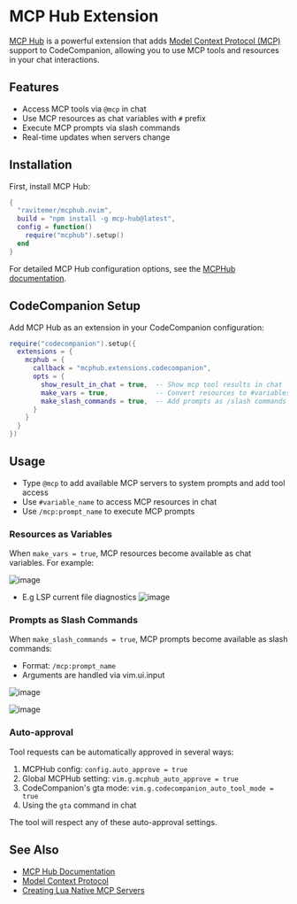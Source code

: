 # MCP Hub Extension

[MCP Hub](https://github.com/ravitemer/mcphub.nvim) is a powerful extension that adds [Model Context Protocol (MCP)](https://modelcontextprotocol.io/) support to CodeCompanion, allowing you to use MCP tools and resources in your chat interactions.

## Features

- Access MCP tools via `@mcp` in chat
- Use MCP resources as chat variables with `#` prefix
- Execute MCP prompts via slash commands
- Real-time updates when servers change

## Installation

First, install MCP Hub:

```lua
{
  "ravitemer/mcphub.nvim",
  build = "npm install -g mcp-hub@latest",
  config = function()
    require("mcphub").setup()
  end
}
```

For detailed MCP Hub configuration options, see the [MCPHub documentation](https://github.com/ravitemer/mcphub.nvim#installation).

## CodeCompanion Setup

Add MCP Hub as an extension in your CodeCompanion configuration:

```lua
require("codecompanion").setup({
  extensions = {
    mcphub = {
      callback = "mcphub.extensions.codecompanion",
      opts = {
        show_result_in_chat = true,  -- Show mcp tool results in chat
        make_vars = true,            -- Convert resources to #variables
        make_slash_commands = true,  -- Add prompts as /slash commands
      }
    }
  }
})
```

## Usage

- Type `@mcp` to add available MCP servers to system prompts and add tool access
- Use `#variable_name` to access MCP resources in chat
- Use `/mcp:prompt_name` to execute MCP prompts


### Resources as Variables

When `make_vars = true`, MCP resources become available as chat variables. For example:

![image](https://github.com/user-attachments/assets/fb04393c-a9da-4704-884b-2810ff69f59a)

* E.g LSP current file diagnostics
![image](https://github.com/user-attachments/assets/8aeaa5f6-f48a-46fd-b761-4f4e34aeb262)

### Prompts as Slash Commands

When `make_slash_commands = true`, MCP prompts become available as slash commands:
- Format: `/mcp:prompt_name`
- Arguments are handled via vim.ui.input

![image](https://github.com/user-attachments/assets/678a06a5-ada9-4bb5-8f49-6e58549c8f32) 

![image](https://github.com/user-attachments/assets/f1fa305a-5d48-4119-b3e6-e13a9176da07)


### Auto-approval

Tool requests can be automatically approved in several ways:
1. MCPHub config: `config.auto_approve = true`
2. Global MCPHub setting: `vim.g.mcphub_auto_approve = true`
3. CodeCompanion's gta mode: `vim.g.codecompanion_auto_tool_mode = true`
4. Using the `gta` command in chat

The tool will respect any of these auto-approval settings.

## See Also

- [MCP Hub Documentation](https://github.com/ravitemer/mcphub.nvim)
- [Model Context Protocol](https://modelcontextprotocol.io/)
- [Creating Lua Native MCP Servers](https://github.com/ravitemer/mcphub.nvim/wiki/Native-Servers)
